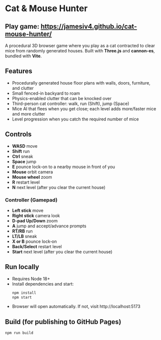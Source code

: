 # Cat & Mouse Hunter

## Play game: https://jamesiv4.github.io/cat-mouse-hunter/

A procedural 3D browser game where you play as a cat contracted to clear mice from randomly generated houses.
Built with **Three.js** and **cannon-es**, bundled with **Vite**.

## Features

- Procedurally generated house floor plans with walls, doors, furniture, and clutter
- Small fenced-in backyard to roam
- Physics-enabled clutter that can be knocked over
- Third-person cat controller: walk, run (Shift), jump (Space)
- Mice AI that flees when you get close; each level adds more/faster mice and more clutter
- Level progression when you catch the required number of mice

## Controls

- **WASD** move
- **Shift** run
- **Ctrl** sneak
- **Space** jump
- **E** pounce lock-on to a nearby mouse in front of you
- **Mouse** orbit camera
- **Mouse wheel** zoom
- **R** restart level
- **N** next level (after you clear the current house)

### Controller (Gamepad)

- **Left stick** move
- **Right stick** camera look
- **D‑pad Up/Down** zoom
- **A** jump and accept/advance prompts
- **RT/RB** run
- **LT/LB** sneak
- **X or B** pounce lock‑on
- **Back/Select** restart level
- **Start** next level (after you clear the current house)

## Run locally

- Requires Node 18+
- Install dependencies and start:
  ```bash
  npm install
  npm start
  ```
- Browser will open automatically. If not, visit http://localhost:5173

## Build (for publishing to GitHub Pages)

```bash
npm run build
```
